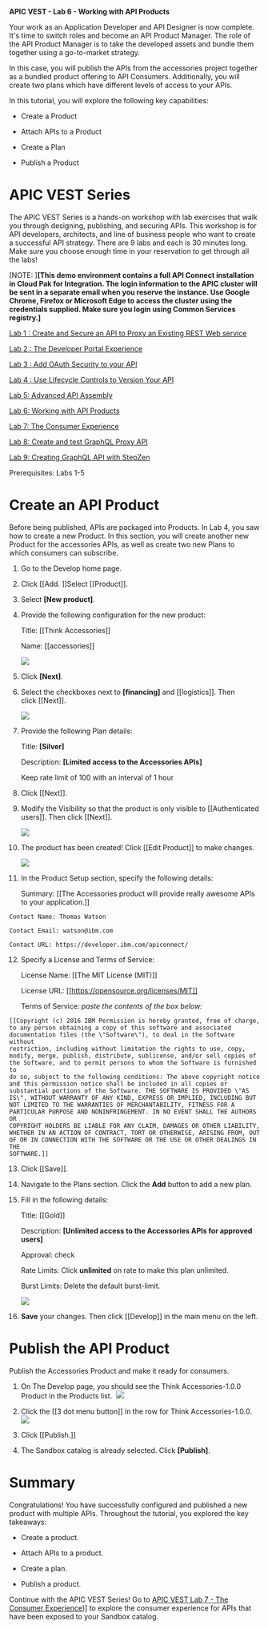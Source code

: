 **APIC VEST - Lab 6 - Working with API Products**

Your work as an Application Developer and API Designer is now complete.
It's time to switch roles and become an API Product Manager. The role
of the API Product Manager is to take the developed assets and bundle
them together using a go-to-market strategy.

In this case, you will publish the APIs from the accessories project
together as a bundled product offering to API Consumers. Additionally,
you will create two plans which have different levels of access to your
APIs.

In this tutorial, you will explore the following key capabilities:

-   Create a Product

-   Attach APIs to a Product

-   Create a Plan

-   Publish a Product

 APIC VEST Series
====================================================================================================================================================================================================================================================

The APIC VEST Series is a hands-on workshop with lab exercises that
walk you through designing, publishing, and securing APIs. This workshop
is for API developers, architects, and line of business people who want
to create a successful API strategy. There are 9 labs and each is 30
minutes long. Make sure you choose enough time in your reservation to
get through all the labs! 

[NOTE: ]**[This demo environment contains a
full API Connect installation in Cloud Pak for Integration. The login
information to the APIC cluster will be sent in a separate email when
you reserve the instance. Use Google Chrome, Firefox or Microsoft Edge
to access the cluster using the credentials supplied. Make sure you
login using Common Services registry.]**

[Lab 1 : Create and Secure an API to Proxy an Existing REST Web
service](https://github.com/ibm-ecosystem-lab/APICv10/tree/main/instructions/Lab1)

[Lab 2 : The Developer Portal
Experience](https://github.com/ibm-ecosystem-lab/APICv10/tree/main/instructions/Lab2)

[Lab 3 : Add OAuth Security to your
API](https://github.com/ibm-ecosystem-lab/APICv10/tree/main/instructions/Lab3)

[Lab 4 : Use Lifecycle Controls to Version Your
API](https://github.com/ibm-ecosystem-lab/APICv10/tree/main/instructions/Lab4)

[Lab 5: Advanced API
Assembly](https://github.com/ibm-ecosystem-lab/APICv10/tree/main/instructions/Lab5)

[Lab 6: Working with API
Products](https://github.com/ibm-ecosystem-lab/APICv10/tree/main/instructions/Lab6)

[Lab 7: The Consumer
Experience](https://github.com/ibm-ecosystem-lab/APICv10/tree/main/instructions/Lab7)

[Lab 8: Create and test GraphQL Proxy
API](https://github.com/ibm-ecosystem-lab/APICv10/tree/main/instructions/Lab8)

[Lab 9: Creating GraphQL API with StepZen](https://github.com/ibm-ecosystem-lab/APICv10/tree/main/instructions/Lab9)

Prerequisites: Labs 1-5

 Create an API Product
============================================================================

Before being published, APIs are packaged into Products. In Lab 4, you
saw how to create a new Product. In this section, you will create
another new Product for the accessories APIs, as well as create two new
Plans to which consumers can subscribe.

1.  Go to the Develop home page.

2.  Click [[Add. ]]Select [[Product]].

3.  Select **[New product]***.*

4.  Provide the following configuration for the new product:

    Title: [[Think Accessories]]

    Name: [[accessories]]

    ![](images/tutorial_html_8a48fefa2dfaf506.png)

5.  Click **[Next]**.

6.  Select the checkboxes next
    to **[financing]** and [[logistics]].
    Then
    click [[Next]].

    ![](images/tutorial_html_b454495554d463d4.png)

7.  Provide the following Plan details:

    Title: **[Silver]**

    Description: **[Limited access to the Accessories APIs]**

    Keep rate limit of 100 with an interval of 1 hour

8.  Click [[Next]].

9.  Modify the Visibility so that the product is only visible
    to [[Authenticated
    users]].
    Then
    click [[Next]].

    ![](images/tutorial_html_21d7e02a18ac77eb.png)

10. The product has been created! Click [[Edit
    Product]] to
    make changes.

    ![](images/tutorial_html_76be1bfa7168087f.png)

11. In the Product Setup section, specify the following details:

    Summary: [[The Accessories product will provide really awesome APIs to your application.]]

```
Contact Name: Thomas Watson

Contact Email: watson@ibm.com

Contact URL: https://developer.ibm.com/apiconnect/

```
12. Specify a License and Terms of Service:

    License Name: [[The MIT License (MIT)]]

    License
    URL: [[https://opensource.org/licenses/MIT]]

    Terms of Service: *paste the contents of the box below:*
```
[[Copyright (c) 2016 IBM Permission is hereby granted, free of charge,
to any person obtaining a copy of this software and associated
documentation files (the \"Software\"), to deal in the Software without
restriction, including without limitation the rights to use, copy,
modify, merge, publish, distribute, sublicense, and/or sell copies of
the Software, and to permit persons to whom the Software is furnished to
do so, subject to the following conditions: The above copyright notice
and this permission notice shall be included in all copies or
substantial portions of the Software. THE SOFTWARE IS PROVIDED \"AS
IS\", WITHOUT WARRANTY OF ANY KIND, EXPRESS OR IMPLIED, INCLUDING BUT
NOT LIMITED TO THE WARRANTIES OF MERCHANTABILITY, FITNESS FOR A
PARTICULAR PURPOSE AND NONINFRINGEMENT. IN NO EVENT SHALL THE AUTHORS OR
COPYRIGHT HOLDERS BE LIABLE FOR ANY CLAIM, DAMAGES OR OTHER LIABILITY,
WHETHER IN AN ACTION OF CONTRACT, TORT OR OTHERWISE, ARISING FROM, OUT
OF OR IN CONNECTION WITH THE SOFTWARE OR THE USE OR OTHER DEALINGS IN
THE
SOFTWARE.]]
```
13. Click [[Save]].

14. Navigate to the Plans section. Click the **Add** button to add a new
    plan.

15. Fill in the following details:

    Title: [[Gold]]

    Description: **[Unlimited access to the Accessories APIs for approved
    users]**

    Approval: check

    Rate Limits: Click **unlimited** on rate to make this plan unlimited.

    Burst Limits: Delete the default burst-limit.

    ![](images/tutorial_html_bee42885833ec65a.png)

16. **Save** your changes. Then
    click [[Develop]] in
    the main menu on the left.

 Publish the API Product
==============================================================================

Publish the Accessories Product and make it ready for consumers.

1.  On The Develop page, you should see the Think Accessories-1.0.0 Product in
    the Products list.  ![](images/tutorial_html_89ab455eda83363d.png)

2.  Click the [[3 dot menu
    button]] in
    the row for
    Think Accessories-1.0.0.  ![](images/tutorial_html_db68536832d13fed.png)

3.  Click [[Publish.]]

4.  The Sandbox catalog is already selected.
    Click **[Publish]**.

 Summary
==============================================================

Congratulations! You have successfully configured and published a new
product with multiple APIs. Throughout the tutorial, you explored the
key takeaways:

-   Create a product.

-   Attach APIs to a product.

-   Create a plan.

-   Publish a product.

Continue with the APIC VEST Series! Go
to [APIC VEST Lab 7 - The Consumer Experience](https://github.com/ibm-ecosystem-lab/APICv10/tree/main/instructions/Lab7))] to
explore the consumer experience for APIs that have been exposed to your Sandbox catalog.
